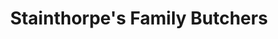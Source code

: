 ---
title: "Stainthorpe's Family Butchers"
url: /bradford/stainthorpes-family-butchers/
shop: Metzgerei
---